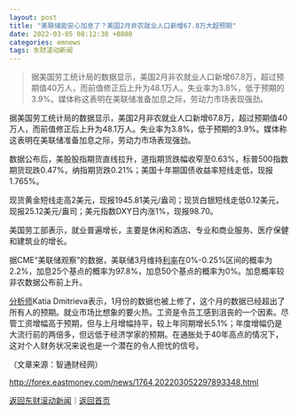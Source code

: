 ```yaml
---
layout: post
title: "美联储能安心加息了？美国2月非农就业人口新增67.8万大超预期"
date: 2022-03-05 08:12:30 +0800
categories: emnews
tags: 东财滚动新闻
---
```

> 据美国劳工统计局的数据显示，美国2月非农就业人口新增67.8万，超过预期值40万人，而前值修正后上升为48.1万人。失业率为3.8%，低于预期的3.9%。媒体称这表明在美联储准备加息之际，劳动力市场表现强劲。

<p>据美国劳工统计局的数据显示，美国2月非农就业人口新增67.8万，超过预期值40万人，而前值修正后上升为48.1万人。失业率为3.8%，低于预期的3.9%。媒体称这表明在美联储准备加息之际，劳动力市场表现强劲。</p>
 <p>数据公布后，美股股指期货直线拉升，道指期货跌幅收窄至0.63%，标普500指数期货现跌0.47%，纳指期货跌0.21%；美国十年期国债收益率短线走低，现报1.765%。</p>
 <p>现货黄金短线走高2美元，现报1945.81美元/盎司；现货白银短线走低0.12美元，现报25.12美元/盎司；美元指数DXY日内涨1%，现报98.70。</p>
 <p>美国劳工部表示，就业普遍增长，主要是休闲和酒店、专业和商业服务、医疗保健和建筑业的增长。</p>
 <p>据CME“美联储观察”的数据，美联储3月维持<span id="Info.344"><a href="http://data.eastmoney.com/cjsj/yhll.html" class="infokey">利率</a></span>在0%-0.25%区间的概率为2.2%，加息25个基点的概率为97.8%，加息50个基点的概率为0%。加息概率较非农数据公布前上升。</p>
 <p><span id="Info.3224"><a href="http://data.eastmoney.com/invest/invest/default.html" class="infokey">分析师</a></span>Katia Dmitrieva表示，1月份的数据也被上修了，这个月的数据已经超出了所有人的预期。就业市场比想象的要火热。工资是令员工感到沮丧的一个因素。尽管工资增幅高于预期，但与上月增幅持平，较上年同期增长5.1%；年度增幅仍是大流行前的两倍多，但远低于经济学家的预期。在通胀处于40年高点的情况下，这对个人财务状况来说也是一个潜在的令人担忧的信号。</p><p class="em_media">（文章来源：智通财经网）</p>

<http://forex.eastmoney.com/news/1764,202203052297893348.html>

[返回东财滚动新闻](//finews.withounder.com/emnews/)｜[返回首页](//finews.withounder.com/)
